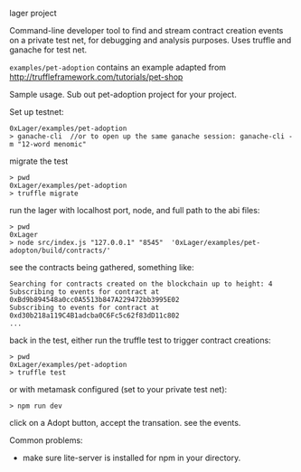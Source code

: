 lager project

Command-line developer tool to find and stream contract creation events on a private test net, for debugging and analysis purposes. Uses truffle and ganache for test net.

`examples/pet-adoption` contains an example adapted from http://truffleframework.com/tutorials/pet-shop

Sample usage. Sub out pet-adoption project for your project.

Set up testnet:

```> pwd
0xLager/examples/pet-adoption
> ganache-cli  //or to open up the same ganache session: ganache-cli -m "12-word menomic"
```
migrate the test
```
> pwd
0xLager/examples/pet-adoption
> truffle migrate
```

run the lager with localhost port, node, and full path to the abi files:
```
> pwd
0xLager
> node src/index.js "127.0.0.1" "8545"  '0xLager/examples/pet-adopton/build/contracts/'
```
see the contracts being gathered, something like:
```
Searching for contracts created on the blockchain up to height: 4
Subscribing to events for contract at 0xBd9b894548a0cc0A5513b847A229472bb3995E02
Subscribing to events for contract at 0xd30b218a119C4B1adcba0C6Fc5c62f83dD11c802
...
```
back in the test, either run the truffle test to trigger contract creations:
```
> pwd
0xLager/examples/pet-adoption
> truffle test
```
or with metamask configured (set to your private test net):
```
> npm run dev
```
click on a Adopt button, accept the transation.
see the events.


Common problems:
- make sure lite-server is installed for npm in your directory.
